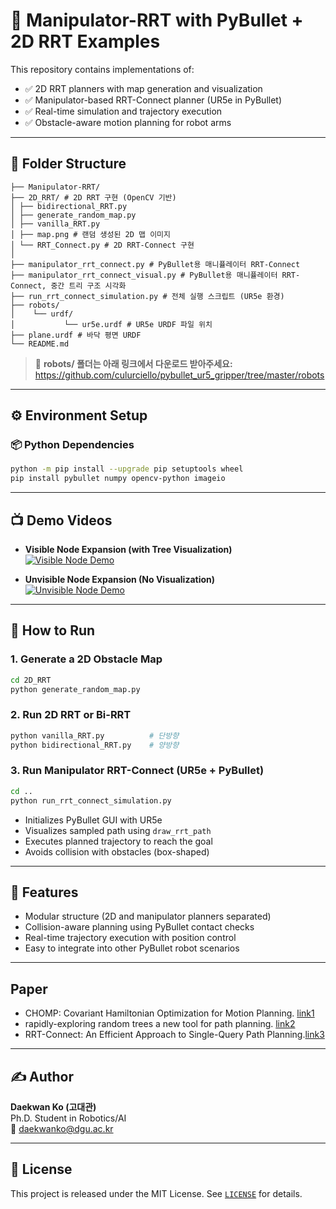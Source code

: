 # 🤖 Manipulator-RRT with PyBullet + 2D RRT Examples

This repository contains implementations of:

- ✅ 2D RRT planners with map generation and visualization
- ✅ Manipulator-based RRT-Connect planner (UR5e in PyBullet)
- ✅ Real-time simulation and trajectory execution
- ✅ Obstacle-aware motion planning for robot arms

---

## 📂 Folder Structure

```
├── Manipulator-RRT/
├── 2D_RRT/ # 2D RRT 구현 (OpenCV 기반)
│ ├── bidirectional_RRT.py
│ ├── generate_random_map.py
│ ├── vanilla_RRT.py
│ ├── map.png # 랜덤 생성된 2D 맵 이미지
│ └── RRT_Connect.py # 2D RRT-Connect 구현
│
├── manipulator_rrt_connect.py # PyBullet용 매니퓰레이터 RRT-Connect
├── manipulator_rrt_connect_visual.py # PyBullet용 매니퓰레이터 RRT-Connect, 중간 트리 구조 시각화
├── run_rrt_connect_simulation.py # 전체 실행 스크립트 (UR5e 환경)
├── robots/
│    └── urdf/
│           └── ur5e.urdf # UR5e URDF 파일 위치
├── plane.urdf # 바닥 평면 URDF
└── README.md
```
> 🔗 **robots/ 폴더는 아래 링크에서 다운로드 받아주세요:**  
> https://github.com/culurciello/pybullet_ur5_gripper/tree/master/robots

---
## ⚙️ Environment Setup

### 📦 Python Dependencies

```bash
python -m pip install --upgrade pip setuptools wheel
pip install pybullet numpy opencv-python imageio
```

---
## 📺 Demo Videos

- **Visible Node Expansion (with Tree Visualization)**  
  [![Visible Node Demo](https://img.youtube.com/vi/9R96Dav86M4/0.jpg)](https://youtu.be/9R96Dav86M4)

- **Unvisible Node Expansion (No Visualization)**  
  [![Unvisible Node Demo](https://img.youtube.com/vi/4eeUZrmQjcg/0.jpg)](https://youtu.be/4eeUZrmQjcg)
---
## 🚀 How to Run

### 1. Generate a 2D Obstacle Map

```bash
cd 2D_RRT
python generate_random_map.py
```

### 2. Run 2D RRT or Bi-RRT

```bash
python vanilla_RRT.py          # 단방향
python bidirectional_RRT.py    # 양방향
```

### 3. Run Manipulator RRT-Connect (UR5e + PyBullet)

```bash
cd ..
python run_rrt_connect_simulation.py
```

- Initializes PyBullet GUI with UR5e
- Visualizes sampled path using `draw_rrt_path`
- Executes planned trajectory to reach the goal
- Avoids collision with obstacles (box-shaped)

---

## 📌 Features

- Modular structure (2D and manipulator planners separated)
- Collision-aware planning using PyBullet contact checks
- Real-time trajectory execution with position control
- Easy to integrate into other PyBullet robot scenarios

---

## Paper

- CHOMP: Covariant Hamiltonian Optimization for Motion Planning. [link1]
- rapidly-exploring random trees a new tool for path planning. [link2]
- RRT-Connect: An Efficient Approach to Single-Query Path Planning.[link3]

[link1]:https://www.ri.cmu.edu/pub_files/2013/5/CHOMP_IJRR.pdf
[link2]:https://msl.cs.illinois.edu/~lavalle/papers/Lav98c.pdf
[link3]:https://doi:10.1109/ROBOT.2000.844730

---

## ✍️ Author

**Daekwan Ko (고대관)**  
Ph.D. Student in Robotics/AI  
📧 daekwanko@dgu.ac.kr

---

## 📝 License

This project is released under the MIT License. See [`LICENSE`](LICENSE) for details.
